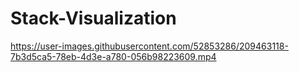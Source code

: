 # Stack-Visualization

https://user-images.githubusercontent.com/52853286/209463118-7b3d5ca5-78eb-4d3e-a780-056b98223609.mp4

